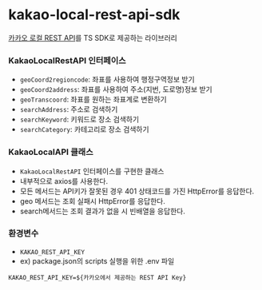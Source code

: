 # kakao-local-rest-api-sdk

[카카오 로컬 REST API](https://developers.kakao.com/docs/latest/ko/local/dev-guide)를 TS SDK로 제공하는 라이브러리

### KakaoLocalRestAPI 인터페이스
- `geoCoord2regioncode`: 좌표를 사용하여 행정구역정보 받기
- `geoCoord2address`: 좌표를 사용하여 주소(지번, 도로명)정보 받기
- `geoTranscoord`: 좌표를 원하는 좌표계로 변환하기
- `searchAddress`: 주소로 검색하기
- `searchKeyword`: 키워드로 장소 검색하기
- `searchCategory`: 카테고리로 장소 검색하기

### KakaoLocalAPI 클래스
- `KakaoLocalRestAPI` 인터페이스를 구현한 클래스
- 내부적으로 axios를 사용한다.
- 모든 메서드는 API키가 잘못된 경우 401 상태코드를 가진 HttpError를 응답한다.
- geo 메서드는 조회 실패시 HttpError를 응답한다.
- search메서드는 조회 결과가 없을 시 빈배열을 응답한다.

### 환경변수
- `KAKAO_REST_API_KEY`
- ex) package.json의 scripts 실행을 위한 .env 파일
```.env
KAKAO_REST_API_KEY=${카카오에서 제공하는 REST API Key}
```